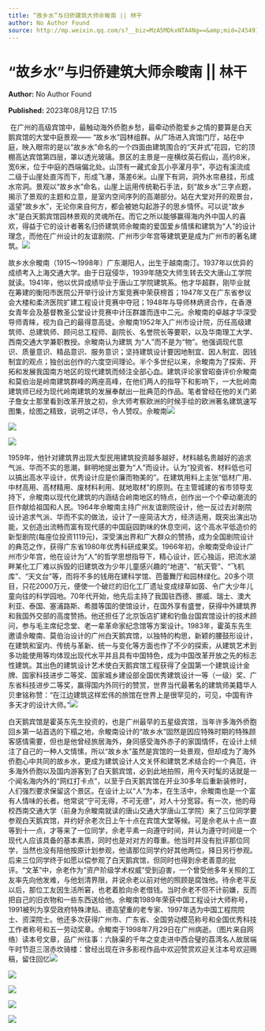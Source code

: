 ```yaml
---
title: “故乡水”与归侨建筑大师佘畯南 || 林干
author: No Author Found
source: http://mp.weixin.qq.com/s?__biz=MzA5MDkxNTA4Ng==&amp;mid=2454914025&amp;idx=1&amp;sn=88fff49c6b783a394615ede4219d7f79&amp;chksm=87a3cb88b0d4429e2d24f7d79a5b9ab1aec51965bdd65ce58bb30675266238ef5aad3a614956&poc_token=HJ_Do2ejHyO-wNZGG8Q1S8FdPgy1YBBEob-nUEme
---
```


# “故乡水”与归侨建筑大师佘畯南 || 林干

**Author:** No Author Found

**Published:** 2023年08月12日 17:15

 在广州的高级宾馆中，最触动海外侨胞乡愁，最牵动侨胞爱乡之情的要算是白天鹅宾馆的大堂中庭景观—— “故乡水”园林组群。从广场进入宾馆门厅，站在中庭，映入眼帘的是以“故乡水”命名的一个四面由建筑围合的“天井式”花园，它的顶棚高达宾馆第四层，罩以透光玻璃。景区的主景是一座横纹英石假山，高约8米，宽6米，位于中庭的西端偏北处。山顶有一藏式金瓦小亭濯月亭”，亭边有溪流成二级于山崖处直泻而下，形成飞瀑，落差6米。山崖下有洞，洞外水帘悬挂，形成水帘洞。景观以“故乡水”命名，山崖上运用传统勒石手法，刻“故乡水”三字点题，揭示了景观的主题和立意，是室内空间序列的高潮部分。站在大堂对开的观景台，遥望“故乡水”，无论你来自何方，都会被她勾起游子的思乡情怀。可以说“故乡水”是白天鹅宾馆园林景观的灵魂所在。而它之所以能够赢得海内外中国人的喜欢，得益于它的设计者著名归侨建筑师佘畯南的爱国爱乡情愫和建筑为“人”的设计理念，而他在广州设计的友谊剧院、广州市少年宫等建筑更是成为广州市的著名建筑。![](https://mmbiz.qpic.cn/mmbiz_jpg/PJWG74pLsMayvR1AyLpp1OwsWXJhmAMu6hEnyJ4hyVxh2jeFxNGwngJfdXCj1cuXFPwvvJjPH1NhDydQF15CRA/640?wx_fmt=jpeg)

故乡水佘畯南（1915～1998年）广东潮阳人，出生于越南南汀。1937年以优异的成绩考入上海交通大学。由于日寇侵华，1939年随交大师生转去交大唐山工学院就读。1941年，他以优异成绩毕业于唐山工学院建筑系。他才华超群，刚毕业就在筹建的衡阳市医院公开举行设计方案竞赛中荣获榜首；1947年又在广东省参议会大楼和柔济医院扩建工程设计竞赛中夺冠；1948年与导师林炳贤合作，在香港女青年会及基督教圣公堂设计竞赛中计压群雄而连中二元。佘畯南的卓越才华深受导师青睐，视为自己的最得意高徒。佘畯南1952年入广州市设计院，历任高级建筑师、总建筑师、顾问总工程师、副院长、名誉院长等要职，以及华南理工大学、西南交通大学兼职教授。佘畯南认为建筑 为“人”而不是为“物”。他强调现代意识、质量意识、精品意识、服务意识；坚持建筑设计要因地制宜、因人制宜、因钱制宜的观点；独创出创作的六度空间理论。半个多世纪以来，佘畯南为了探索、开拓和发展我国南方地区的现代建筑而倾注全部心血。建筑评论家曾昭奋评价佘畯南和莫伯治是岭南建筑群峰的两座高峰，在他们两人的指导下和影响下，一大批岭南建筑师已经为现代岭南建筑的发展奉献出一批典范的作品。笔者曾经在他的关门弟子詹女士那里看到改革开放之初，佘大师考察欧洲的时候手绘的欧洲著名建筑速写图集，绘图之精致，说明之详尽，令人赞叹。佘畯南![](https://mmbiz.qpic.cn/mmbiz_jpg/PJWG74pLsMYsuU3m3ZqokZEShicSmZa1sEYfs8Bv8Y9mZOTkHAO5zgBC1pthdXKDbrrlPKx1kooFrFH66diaQxTA/640)

![](https://mmbiz.qpic.cn/mmbiz_gif/MPS72cibJRUCt86AqSgfGTVyKNqVIafDHAoUwI7qFhpXRsfadJmpop9SVcoA5aboiczTprmryGT0VJFbmia8az1Fw/640?wx_fmt=gif)

![](https://mmbiz.qpic.cn/mmbiz_png/PJWG74pLsMYsuU3m3ZqokZEShicSmZa1s4RV6vrMCBWXpqU5nPzibpJY9lrrv77Izmia6KNwCPyL9zYdaasiajRysw/640)

1959年，他针对建筑界出现大型民用建筑投资越多越好，材料越名贵越好的追求气派、华而不实的思潮，鲜明地提出要为“人”而设计。认为“投资省、材料低也可以搞出高水平设计，优秀设计应是价廉而物美的”。在建筑用料上主张“低材广用、中材高用、高材精用、废材料利用、就地取材”的原则。在主管城建的省市领导支持下，佘畯南以现代化建筑的内涵结合岭南地区的特点，创作出一个个牵动潮流的巨作献给祖国和人民。1964年佘畯南主持广州友谊剧院设计，他一反过去对剧院设计追求气派、华而不实的做法，设计了一座简洁大方，经济适用，既突出演出功能，又创造出流畅而富有现代感的中国庭园韵味的休息空间，这个高水平低造价的新型剧院(每座位投资1119元)，深受演出界和广大群众的赞扬，成为全国剧院设计的典范之作，获得广东省1980年优秀科研成果奖。1966年初，佘畯南受命设计广州市少年宫，他在设计为“人”的哲学思想指导下，精心设计，匠心独运，把流水湖畔某化工厂难以拆毁的旧建筑改为少年儿童感兴趣的“地道”、“航天管”、“飞机库”、“天文台”等，而将不多的钱用在建科学馆、芭蕾舞厅和园林绿化。20多个项目，只花2000万元，便使一个破烂的旧化工厂遗址变成绿草如茵、令广大少年儿童向往的科学园地。70年代开始，他先后主持了我国驻西德、挪威、瑞士、澳大利亚、泰国、塞浦路斯、希腊等国的使馆设计，在国外享有盛誉，获得中外建筑界和我国外交部的高度赞扬。他还担任了北京饭店扩建和钓鱼台国宾馆设计的技术顾问，参与毛主席纪念堂、老一辈革命家纪念馆等方案设计。1983年，霍英东先生邀请佘畯南、莫伯治设计的广州白天鹅宾馆，以独特的构思，新颖的腰鼓形设计，在建筑和室内、传统与革新、统一与变化等方面也作了不少的探索，从建筑艺术到多功能使用等均体现出现代水平并且具有中国特色，成为中国改革开放之先的标志性建筑。其出色的建筑设计艺术使白天鹅宾馆工程获得了全国第一个建筑设计金牌、国家科技进步二等奖、国家城乡建设部全国优秀建筑设计一等（一级）奖、广东省科技进步二等奖，赢得国内外同行的赞赏，世界当代最著名的建筑师美籍华人贝聿铭称赞：“在江边建筑这样宏伟的旅馆在世界上是很罕见的，可见，中国有许多天才的设计大师。”![](https://mmbiz.qpic.cn/mmbiz_gif/MPS72cibJRUCt86AqSgfGTVyKNqVIafDHJwDb8m8RKqSdEUD7FFs3XGyNVkzAgyBGImRvHoG14F5wqjCDoYGcOA/640?wx_fmt=gif)

白天鹅宾馆是霍英东先生投资的，也是广州最早的五星级宾馆，当年许多海外侨胞回乡第一站首选的下榻之地，佘畯南设计的“故乡水”固然是因应特殊时期的特殊顾客感情需要，但也是他曾经旅居海外，身同感受海外赤子的家国情怀，在设计上倾注了自己的一种人文情愫，所以“故乡水”虽然是宾馆的一处景观，但却成为了海外侨胞心中共同的故乡水，更成为建筑设计人文关怀和建筑艺术结合的一个典范，许多海外侨胞以及国内游客到了白天鹅宾馆，必到此地拍照，用今天时髦的话就是一个闻名海内外的“网红打卡点”，以至于白天鹅宾馆在开业30多年后重新装修时，人们强烈要求保留这个景区。在设计上以“人”为本，在生活中，佘畯南也是一个富有人情味的长者。他常说“宁可无得，不可无德”，对人十分宽容。有一次，他的母校西南交通大学（前身为佘畯南就读的唐山交通大学唐山工学院）来了三位同学要参观白天鹅宾馆，并约好佘老次日上午十点在宾馆大堂等候。可是佘老从十点一直等到十一点，才等来了一位同学，佘老平素一向遵守时间，并认为遵守时间是一个现代人应该具备的基本素质，同时也是对对方的尊重。他当时并没有批评那位同学，当然也没有陪他按原计划参观，他请那位同学约好其他两位，择日另行参观。后来三位同学终于如愿以偿参观了白天鹅宾馆，但同时也得到佘老善意的批评。“文革”中，佘老作为“资产阶级学术权威”受到迫害，一个曾受他多年关照的工友率先向他发难，与他划清界限，并说佘老以前对他的照顾是腐蚀他。待佘老平反以后，那位工友因生活所窘，也老着脸向佘老借钱。当时佘老不但不计前嫌，反而把自己的旧衣物和一些东西送给他。佘畯南1989年荣获中国工程设计大师称号，1991被列为享受政府特殊津贴、德高望重的老专家、1997年选为中国工程院院士、资深院士。他还多次获得广州市、广东省、全国劳动模范称号和全国优秀科技工作者称号和五一劳动奖章。佘畯南于1998年7月29日在广州病逝。（图片来自网络）读本号文章，品广州往事：六脉渠的千年之变走进中西合璧的荔湾名人故居端午时节逛三滘赤坎骑楼：曾经出现在许多影视作品中欢迎赞赏欢迎关注本号欢迎赐稿，留住回忆![](https://mmbiz.qpic.cn/mmbiz_jpg/PJWG74pLsMYsuU3m3ZqokZEShicSmZa1swCIfIJYjtQr3Wr2gmWsHxQ68POtPQxfFialZBzsWcabVZAlPgW2sjuw/640)

![](https://mmbiz.qpic.cn/mmbiz_gif/PJWG74pLsMayvR1AyLpp1OwsWXJhmAMusfs1pQabdPdhBk4997RJ6orCd8NJIkE6QtgAQLO9aEydzZrVqqk7ew/640?wx_fmt=gif&wxfrom=5&wx_lazy=1)

![](https://mmbiz.qpic.cn/mmbiz_gif/PJWG74pLsMY4kze1RswORlwIruFfBicEYeomLV8Tjs3AO8zO5OIk2usXQ2wZOicfrAxou4MXF2OLDPUcfQiafn3SA/640?wx_fmt=gif&wxfrom=5&wx_lazy=1)

![](https://mmbiz.qpic.cn/mmbiz_jpg/PJWG74pLsMZickoqriacfLOn0OaCGRcJBj30Jxmt7p8bjtY9aG11S2MRJpdx8pNHiaiaskJ0DpaddLeLiamX4g57wrQ/640?wx_fmt=jpeg)

![](https://mmbiz.qpic.cn/mmbiz_png/PJWG74pLsMbxzxSWsbSxWa401icEeDUWiawxAxbdgTq3LmtribGicfmgEgabFONInhdrQRwY9Y4pmxRGlAoaQAaMDA/640?wx_fmt=jpeg&wxfrom=5&wx_lazy=1&wx_co=1)



